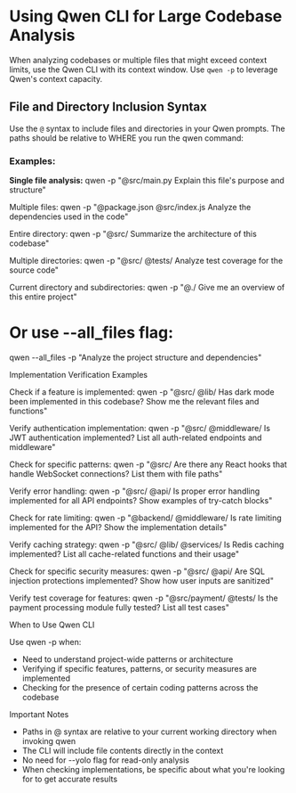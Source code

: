 # Using Qwen CLI for Large Codebase Analysis

When analyzing codebases or multiple files that might exceed context limits, use the Qwen CLI with its context window. Use `qwen -p` to leverage Qwen's context capacity.

## File and Directory Inclusion Syntax

Use the `@` syntax to include files and directories in your Qwen prompts. The paths should be relative to WHERE you run the
  qwen command:

### Examples:

**Single file analysis:**
qwen -p "@src/main.py Explain this file's purpose and structure"

Multiple files:
qwen -p "@package.json @src/index.js Analyze the dependencies used in the code"

Entire directory:
qwen -p "@src/ Summarize the architecture of this codebase"

Multiple directories:
qwen -p "@src/ @tests/ Analyze test coverage for the source code"

Current directory and subdirectories:
qwen -p "@./ Give me an overview of this entire project"

# Or use --all_files flag:
qwen --all_files -p "Analyze the project structure and dependencies"

Implementation Verification Examples

Check if a feature is implemented:
qwen -p "@src/ @lib/ Has dark mode been implemented in this codebase? Show me the relevant files and functions"

Verify authentication implementation:
qwen -p "@src/ @middleware/ Is JWT authentication implemented? List all auth-related endpoints and middleware"

Check for specific patterns:
qwen -p "@src/ Are there any React hooks that handle WebSocket connections? List them with file paths"

Verify error handling:
qwen -p "@src/ @api/ Is proper error handling implemented for all API endpoints? Show examples of try-catch blocks"

Check for rate limiting:
qwen -p "@backend/ @middleware/ Is rate limiting implemented for the API? Show the implementation details"

Verify caching strategy:
qwen -p "@src/ @lib/ @services/ Is Redis caching implemented? List all cache-related functions and their usage"

Check for specific security measures:
qwen -p "@src/ @api/ Are SQL injection protections implemented? Show how user inputs are sanitized"

Verify test coverage for features:
qwen -p "@src/payment/ @tests/ Is the payment processing module fully tested? List all test cases"

When to Use Qwen CLI

Use qwen -p when:
- Need to understand project-wide patterns or architecture
- Verifying if specific features, patterns, or security measures are implemented
- Checking for the presence of certain coding patterns across the codebase

Important Notes

- Paths in @ syntax are relative to your current working directory when invoking qwen
- The CLI will include file contents directly in the context
- No need for --yolo flag for read-only analysis
- When checking implementations, be specific about what you're looking for to get accurate results
